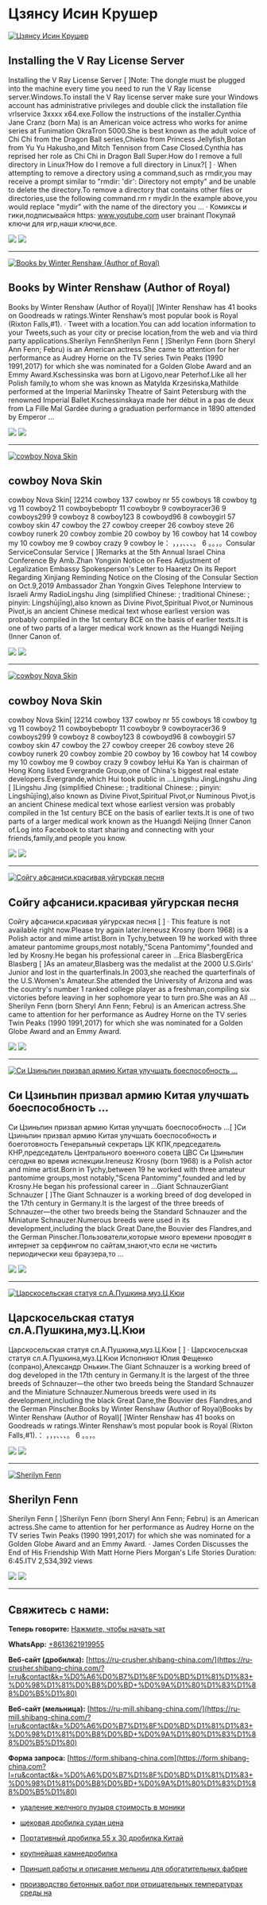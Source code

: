 # Цзянсу Исин Крушер

<a href="https://swt.shibang-china.com/?l=ru&img&k=%D0%A6%D0%B7%D1%8F%D0%BD%D1%81%D1%83+%D0%98%D1%81%D0%B8%D0%BD+%D0%9A%D1%80%D1%83%D1%88%D0%B5%D1%80" target="_blank">![Цзянсу Исин Крушер](http://static.shibang-china.com/all-800x300/843.jpg)</a>

## Installing the V Ray License Server
Installing the V Ray License Server [ ]Note: The dongle must be plugged into the machine every time you need to run the V Ray license server.Windows.To install the V Ray license server make sure your Windows account has administrative privileges and double click the installation file vrlservice 3xxxx x64.exe.Follow the instructions of the installer.Cynthia Jane Cranz (born Ma) is an American voice actress who works for anime series at Funimation OkraTron 5000.She is best known as the adult voice of Chi Chi from the Dragon Ball series,Chieko from Princess Jellyfish,Botan from Yu Yu Hakusho,and Mitch Tennison from Case Closed.Cynthia has reprised her role as Chi Chi in Dragon Ball Super.How do I remove a full directory in Linux?How do I remove a full directory in Linux?[ ]&nbsp;&#0183;&#32;When attempting to remove a directory using a command,such as rmdir,you may receive a prompt similar to &quot;rmdir: 'dir': Directory not empty&quot; and be unable to delete the directory.To remove a directory that contains other files or directories,use the following command.rm r mydir.In the example above,you would replace &quot;mydir&quot; with the name of the directory you …&nbsp;&#0183;&#32;Комиксы и гики,подписывайся https: www.youtube.com user brainant Покупай ключи для игр,наши ключи,все.


<a href="https://whatsapp.shibangsoft.com/WhatsApp.php" target="_blank" title="WhatsApp">![](http://static.shibang-china.com/icon/whatsapp.png)</a> <a href="https://swt.shibang-china.com/?l=ru&icon&k=%D0%A6%D0%B7%D1%8F%D0%BD%D1%81%D1%83+%D0%98%D1%81%D0%B8%D0%BD+%D0%9A%D1%80%D1%83%D1%88%D0%B5%D1%80" target="_blank">![](http://static.shibang-china.com/icon/chat-ru.png)</a>

---

<a href="https://swt.shibang-china.com/?l=ru&img&k=%D0%A6%D0%B7%D1%8F%D0%BD%D1%81%D1%83+%D0%98%D1%81%D0%B8%D0%BD+%D0%9A%D1%80%D1%83%D1%88%D0%B5%D1%80" target="_blank">![Books by Winter Renshaw (Author of Royal)](http://static.shibang-china.com/all-800x300/66.jpg)</a>

## Books by Winter Renshaw (Author of Royal)
Books by Winter Renshaw (Author of Royal)[ ]Winter Renshaw has 41 books on Goodreads w ratings.Winter Renshaw’s most popular book is Royal (Rixton Falls,#1).&nbsp;&#0183;&#32;Tweet with a location.You can add location information to your Tweets,such as your city or precise location,from the web and via third party applications.Sherilyn FennSherilyn Fenn [ ]Sherilyn Fenn (born Sheryl Ann Fenn; Febru) is an American actress.She came to attention for her performance as Audrey Horne on the TV series Twin Peaks (1990 1991,2017) for which she was nominated for a Golden Globe Award and an Emmy Award.Kschessinska was born at Ligovo,near Peterhof.Like all her Polish family,to whom she was known as Matylda Krzesińska,Mathilde performed at the Imperial Mariinsky Theatre of Saint Petersburg with the renowned Imperial Ballet.Kschessinskaya made her d&#233;but in a pas de deux from La Fille Mal Gard&#233;e during a graduation performance in 1890 attended by Emperor …


<a href="https://whatsapp.shibangsoft.com/WhatsApp.php" target="_blank" title="WhatsApp">![](http://static.shibang-china.com/icon/whatsapp.png)</a> <a href="https://swt.shibang-china.com/?l=ru&icon&k=%D0%A6%D0%B7%D1%8F%D0%BD%D1%81%D1%83+%D0%98%D1%81%D0%B8%D0%BD+%D0%9A%D1%80%D1%83%D1%88%D0%B5%D1%80" target="_blank">![](http://static.shibang-china.com/icon/chat-ru.png)</a>

---

<a href="https://swt.shibang-china.com/?l=ru&img&k=%D0%A6%D0%B7%D1%8F%D0%BD%D1%81%D1%83+%D0%98%D1%81%D0%B8%D0%BD+%D0%9A%D1%80%D1%83%D1%88%D0%B5%D1%80" target="_blank">![cowboy Nova Skin](http://static.shibang-china.com/all-800x300/992.jpg)</a>

## cowboy Nova Skin
cowboy Nova Skin[ ]2214 cowboy 137 cowboy nr 55 cowboys 18 cowboy tg vg 11 cowboy2 11 cowboybeboptr 11 cowboybr 9 cowboyracer36 9 cowboys299 9 cowboyz 8 cowboy123 8 cowboyd96 8 cowboygirl 57 cowboy skin 47 cowboy the 27 cowboy creeper 26 cowboy steve 26 cowboy runerk 20 cowboy zombie 20 cowboy by 16 cowboy hat 14 cowboy my 10 cowboy me 9 cowboy crazy 9 cowboy le： ，，，、、、。 6 。。，。Consular ServiceConsular Service [ ]Remarks at the 5th Annual Israel China Conference By Amb.Zhan Yongxin Notice on Fees Adjustment of Legalization Embassy Spokesperson's Letter to Haaretz On its Report Regarding Xinjiang Reminding Notice on the Closing of the Consular Section on Oct.9,2019 Ambassador Zhan Yongxin Gives Telephone Interview to Israeli Army RadioLingshu Jing (simplified Chinese: ; traditional Chinese: ; pinyin: L&#237;ngshūjīng),also known as Divine Pivot,Spiritual Pivot,or Numinous Pivot,is an ancient Chinese medical text whose earliest version was probably compiled in the 1st century BCE on the basis of earlier texts.It is one of two parts of a larger medical work known as the Huangdi Neijing (Inner Canon of.


<a href="https://whatsapp.shibangsoft.com/WhatsApp.php" target="_blank" title="WhatsApp">![](http://static.shibang-china.com/icon/whatsapp.png)</a> <a href="https://swt.shibang-china.com/?l=ru&icon&k=%D0%A6%D0%B7%D1%8F%D0%BD%D1%81%D1%83+%D0%98%D1%81%D0%B8%D0%BD+%D0%9A%D1%80%D1%83%D1%88%D0%B5%D1%80" target="_blank">![](http://static.shibang-china.com/icon/chat-ru.png)</a>

---

<a href="https://swt.shibang-china.com/?l=ru&img&k=%D0%A6%D0%B7%D1%8F%D0%BD%D1%81%D1%83+%D0%98%D1%81%D0%B8%D0%BD+%D0%9A%D1%80%D1%83%D1%88%D0%B5%D1%80" target="_blank">![cowboy Nova Skin](http://static.shibang-china.com/all-800x300/790.jpg)</a>

## cowboy Nova Skin
cowboy Nova Skin[ ]2214 cowboy 137 cowboy nr 55 cowboys 18 cowboy tg vg 11 cowboy2 11 cowboybeboptr 11 cowboybr 9 cowboyracer36 9 cowboys299 9 cowboyz 8 cowboy123 8 cowboyd96 8 cowboygirl 57 cowboy skin 47 cowboy the 27 cowboy creeper 26 cowboy steve 26 cowboy runerk 20 cowboy zombie 20 cowboy by 16 cowboy hat 14 cowboy my 10 cowboy me 9 cowboy crazy 9 cowboy leHui Ka Yan is chairman of Hong Kong listed Evergrande Group,one of China's biggest real estate developers.Evergrande,which Hui took public in …Lingshu JingLingshu Jing [ ]Lingshu Jing (simplified Chinese: ; traditional Chinese: ; pinyin: L&#237;ngshūjīng),also known as Divine Pivot,Spiritual Pivot,or Numinous Pivot,is an ancient Chinese medical text whose earliest version was probably compiled in the 1st century BCE on the basis of earlier texts.It is one of two parts of a larger medical work known as the Huangdi Neijing (Inner Canon of.Log into Facebook to start sharing and connecting with your friends,family,and people you know.


<a href="https://whatsapp.shibangsoft.com/WhatsApp.php" target="_blank" title="WhatsApp">![](http://static.shibang-china.com/icon/whatsapp.png)</a> <a href="https://swt.shibang-china.com/?l=ru&icon&k=%D0%A6%D0%B7%D1%8F%D0%BD%D1%81%D1%83+%D0%98%D1%81%D0%B8%D0%BD+%D0%9A%D1%80%D1%83%D1%88%D0%B5%D1%80" target="_blank">![](http://static.shibang-china.com/icon/chat-ru.png)</a>

---

<a href="https://swt.shibang-china.com/?l=ru&img&k=%D0%A6%D0%B7%D1%8F%D0%BD%D1%81%D1%83+%D0%98%D1%81%D0%B8%D0%BD+%D0%9A%D1%80%D1%83%D1%88%D0%B5%D1%80" target="_blank">![Сойгу афсаниси.красивая уйгурская песня](http://static.shibang-china.com/all-800x300/588.jpg)</a>

## Сойгу афсаниси.красивая уйгурская песня
Сойгу афсаниси.красивая уйгурская песня [ ]&nbsp;&#0183;&#32;This feature is not available right now.Please try again later.Ireneusz Krosny (born 1968) is a Polish actor and mime artist.Born in Tychy,between 19 he worked with three amateur pantomime groups,most notably,&quot;Scena Pantomimy&quot;,founded and led by Krosny.He began his professional career in …Erica BlasbergErica Blasberg [ ]As an amateur,Blasberg was the medalist at the 2000 U.S.Girls' Junior and lost in the quarterfinals.In 2003,she reached the quarterfinals of the U.S.Women's Amateur.She attended the University of Arizona and was the country's number 1 ranked college player as a freshman,compiling six victories before leaving in her sophomore year to turn pro.She was an All …Sherilyn Fenn (born Sheryl Ann Fenn; Febru) is an American actress.She came to attention for her performance as Audrey Horne on the TV series Twin Peaks (1990 1991,2017) for which she was nominated for a Golden Globe Award and an Emmy Award.


<a href="https://whatsapp.shibangsoft.com/WhatsApp.php" target="_blank" title="WhatsApp">![](http://static.shibang-china.com/icon/whatsapp.png)</a> <a href="https://swt.shibang-china.com/?l=ru&icon&k=%D0%A6%D0%B7%D1%8F%D0%BD%D1%81%D1%83+%D0%98%D1%81%D0%B8%D0%BD+%D0%9A%D1%80%D1%83%D1%88%D0%B5%D1%80" target="_blank">![](http://static.shibang-china.com/icon/chat-ru.png)</a>

---

<a href="https://swt.shibang-china.com/?l=ru&img&k=%D0%A6%D0%B7%D1%8F%D0%BD%D1%81%D1%83+%D0%98%D1%81%D0%B8%D0%BD+%D0%9A%D1%80%D1%83%D1%88%D0%B5%D1%80" target="_blank">![Си Цзиньпин призвал армию Китая улучшать боеспособность …](http://static.shibang-china.com/all-800x300/1273.jpg)</a>

## Си Цзиньпин призвал армию Китая улучшать боеспособность …
Си Цзиньпин призвал армию Китая улучшать боеспособность …[ ]Си Цзиньпин призвал армию Китая улучшать боеспособность и боеготовность Генеральный секретарь ЦК КПК,председатель КНР,председатель Центрального военного совета ЦВС Си Цзиньпин сегодня во время испекции.Ireneusz Krosny (born 1968) is a Polish actor and mime artist.Born in Tychy,between 19 he worked with three amateur pantomime groups,most notably,&quot;Scena Pantomimy&quot;,founded and led by Krosny.He began his professional career in …Giant SchnauzerGiant Schnauzer [ ]The Giant Schnauzer is a working breed of dog developed in the 17th century in Germany.It is the largest of the three breeds of Schnauzer—the other two breeds being the Standard Schnauzer and the Miniature Schnauzer.Numerous breeds were used in its development,including the black Great Dane,the Bouvier des Flandres,and the German Pinscher.Пользователи,которые много времени проводят в интернет за серфингом по сайтам,знают,что если не чистить периодически кеш браузера,то …


<a href="https://whatsapp.shibangsoft.com/WhatsApp.php" target="_blank" title="WhatsApp">![](http://static.shibang-china.com/icon/whatsapp.png)</a> <a href="https://swt.shibang-china.com/?l=ru&icon&k=%D0%A6%D0%B7%D1%8F%D0%BD%D1%81%D1%83+%D0%98%D1%81%D0%B8%D0%BD+%D0%9A%D1%80%D1%83%D1%88%D0%B5%D1%80" target="_blank">![](http://static.shibang-china.com/icon/chat-ru.png)</a>

---

<a href="https://swt.shibang-china.com/?l=ru&img&k=%D0%A6%D0%B7%D1%8F%D0%BD%D1%81%D1%83+%D0%98%D1%81%D0%B8%D0%BD+%D0%9A%D1%80%D1%83%D1%88%D0%B5%D1%80" target="_blank">![Царскосельская статуя сл.А.Пушкина,муз.Ц.Кюи](http://static.shibang-china.com/all-800x300/1058.jpg)</a>

## Царскосельская статуя сл.А.Пушкина,муз.Ц.Кюи
Царскосельская статуя сл.А.Пушкина,муз.Ц.Кюи [ ]&nbsp;&#0183;&#32;Царскосельская статуя сл.А.Пушкина,муз.Ц.Кюи Исполняют Юлия Фещенко (сопрано),Александр Онькин.The Giant Schnauzer is a working breed of dog developed in the 17th century in Germany.It is the largest of the three breeds of Schnauzer—the other two breeds being the Standard Schnauzer and the Miniature Schnauzer.Numerous breeds were used in its development,including the black Great Dane,the Bouvier des Flandres,and the German Pinscher.Books by Winter Renshaw (Author of Royal)Books by Winter Renshaw (Author of Royal)[ ]Winter Renshaw has 41 books on Goodreads w ratings.Winter Renshaw’s most popular book is Royal (Rixton Falls,#1).： ，，，、、、。 6 。。，。


<a href="https://whatsapp.shibangsoft.com/WhatsApp.php" target="_blank" title="WhatsApp">![](http://static.shibang-china.com/icon/whatsapp.png)</a> <a href="https://swt.shibang-china.com/?l=ru&icon&k=%D0%A6%D0%B7%D1%8F%D0%BD%D1%81%D1%83+%D0%98%D1%81%D0%B8%D0%BD+%D0%9A%D1%80%D1%83%D1%88%D0%B5%D1%80" target="_blank">![](http://static.shibang-china.com/icon/chat-ru.png)</a>

---

<a href="https://swt.shibang-china.com/?l=ru&img&k=%D0%A6%D0%B7%D1%8F%D0%BD%D1%81%D1%83+%D0%98%D1%81%D0%B8%D0%BD+%D0%9A%D1%80%D1%83%D1%88%D0%B5%D1%80" target="_blank">![Sherilyn Fenn](http://static.shibang-china.com/all-800x300/599.jpg)</a>

## Sherilyn Fenn
Sherilyn Fenn [ ]Sherilyn Fenn (born Sheryl Ann Fenn; Febru) is an American actress.She came to attention for her performance as Audrey Horne on the TV series Twin Peaks (1990 1991,2017) for which she was nominated for a Golden Globe Award and an Emmy Award.&nbsp;&#0183;&#32;James Corden Discusses the End of His Friendship With Matt Horne Piers Morgan's Life Stories Duration: 6:45.ITV 2,534,392 views

<a href="https://whatsapp.shibangsoft.com/WhatsApp.php" target="_blank" title="WhatsApp">![](http://static.shibang-china.com/icon/whatsapp.png)</a> <a href="https://swt.shibang-china.com/?l=ru&icon&k=%D0%A6%D0%B7%D1%8F%D0%BD%D1%81%D1%83+%D0%98%D1%81%D0%B8%D0%BD+%D0%9A%D1%80%D1%83%D1%88%D0%B5%D1%80" target="_blank">![](http://static.shibang-china.com/icon/chat-ru.png)</a>

---
## Свяжитесь с нами:

**Теперь говорите:** [Нажмите, чтобы начать чат](https://swt.shibang-china.com?l=ru&contact&k=%D0%A6%D0%B7%D1%8F%D0%BD%D1%81%D1%83+%D0%98%D1%81%D0%B8%D0%BD+%D0%9A%D1%80%D1%83%D1%88%D0%B5%D1%80)

**WhatsApp:**  [+8613621919955](https://whatsapp.shibangsoft.com/WhatsApp.php)

**Веб-сайт (дробилка):** [https://ru-crusher.shibang-china.com/](https://ru-crusher.shibang-china.com/?l=ru&contact&k=%D0%A6%D0%B7%D1%8F%D0%BD%D1%81%D1%83+%D0%98%D1%81%D0%B8%D0%BD+%D0%9A%D1%80%D1%83%D1%88%D0%B5%D1%80)

**Веб-сайт (мельница):** [https://ru-mill.shibang-china.com/](https://ru-mill.shibang-china.com/?l=ru&contact&k=%D0%A6%D0%B7%D1%8F%D0%BD%D1%81%D1%83+%D0%98%D1%81%D0%B8%D0%BD+%D0%9A%D1%80%D1%83%D1%88%D0%B5%D1%80)

**Форма запроса:** [https://form.shibang-china.com](https://form.shibang-china.com?l=ru&contact&k=%D0%A6%D0%B7%D1%8F%D0%BD%D1%81%D1%83+%D0%98%D1%81%D0%B8%D0%BD+%D0%9A%D1%80%D1%83%D1%88%D0%B5%D1%80)

* [удаление желчного пузыря стоимость в моники](../110/%D1%83%D0%B4%D0%B0%D0%BB%D0%B5%D0%BD%D0%B8%D0%B5%20%D0%B6%D0%B5%D0%BB%D1%87%D0%BD%D0%BE%D0%B3%D0%BE%20%D0%BF%D1%83%D0%B7%D1%8B%D1%80%D1%8F%20%D1%81%D1%82%D0%BE%D0%B8%D0%BC%D0%BE%D1%81%D1%82%D1%8C%20%D0%B2%20%D0%BC%D0%BE%D0%BD%D0%B8%D0%BA%D0%B8.md)

* [щековая дробилка судан цена](../116/%D1%89%D0%B5%D0%BA%D0%BE%D0%B2%D0%B0%D1%8F%20%D0%B4%D1%80%D0%BE%D0%B1%D0%B8%D0%BB%D0%BA%D0%B0%20%D1%81%D1%83%D0%B4%D0%B0%D0%BD%20%D1%86%D0%B5%D0%BD%D0%B0.md)

* [Портативный дробилка 55 х 30 дробилка Китай](../111/%D0%9F%D0%BE%D1%80%D1%82%D0%B0%D1%82%D0%B8%D0%B2%D0%BD%D1%8B%D0%B9%20%D0%B4%D1%80%D0%BE%D0%B1%D0%B8%D0%BB%D0%BA%D0%B0%2055%20%D1%85%2030%20%D0%B4%D1%80%D0%BE%D0%B1%D0%B8%D0%BB%D0%BA%D0%B0%20%D0%9A%D0%B8%D1%82%D0%B0%D0%B9.md)

* [крупнейшая камнедробилка](../118/%D0%BA%D1%80%D1%83%D0%BF%D0%BD%D0%B5%D0%B9%D1%88%D0%B0%D1%8F%20%D0%BA%D0%B0%D0%BC%D0%BD%D0%B5%D0%B4%D1%80%D0%BE%D0%B1%D0%B8%D0%BB%D0%BA%D0%B0.md)

* [Принцип работы и описание мельниц для обогатительных фабрие](../111/%D0%9F%D1%80%D0%B8%D0%BD%D1%86%D0%B8%D0%BF%20%D1%80%D0%B0%D0%B1%D0%BE%D1%82%D1%8B%20%D0%B8%20%D0%BE%D0%BF%D0%B8%D1%81%D0%B0%D0%BD%D0%B8%D0%B5%20%D0%BC%D0%B5%D0%BB%D1%8C%D0%BD%D0%B8%D1%86%20%D0%B4%D0%BB%D1%8F%20%D0%BE%D0%B1%D0%BE%D0%B3%D0%B0%D1%82%D0%B8%D1%82%D0%B5%D0%BB%D1%8C%D0%BD%D1%8B%D1%85%20%D1%84%D0%B0%D0%B1%D1%80%D0%B8%D0%B5.md)

* [производство бетонных работ при отрицательных температурах среды на](../107/%D0%BF%D1%80%D0%BE%D0%B8%D0%B7%D0%B2%D0%BE%D0%B4%D1%81%D1%82%D0%B2%D0%BE%20%D0%B1%D0%B5%D1%82%D0%BE%D0%BD%D0%BD%D1%8B%D1%85%20%D1%80%D0%B0%D0%B1%D0%BE%D1%82%20%D0%BF%D1%80%D0%B8%20%D0%BE%D1%82%D1%80%D0%B8%D1%86%D0%B0%D1%82%D0%B5%D0%BB%D1%8C%D0%BD%D1%8B%D1%85%20%D1%82%D0%B5%D0%BC%D0%BF%D0%B5%D1%80%D0%B0%D1%82%D1%83%D1%80%D0%B0%D1%85%20%D1%81%D1%80%D0%B5%D0%B4%D1%8B%20%D0%BD%D0%B0.md)